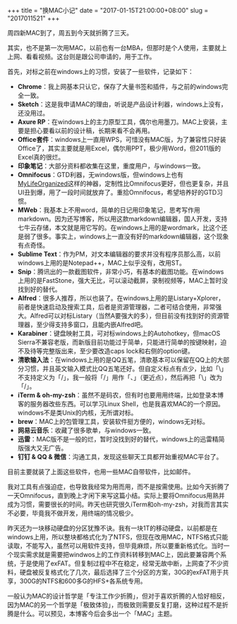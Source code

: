 +++
title = "换MAC小记"
date = "2017-01-15T21:00:00+08:00"
slug = "2017011521"
+++

周四新MAC到了，周五到今天就折腾了三天。

其实，也不是第一次用MAC，以前也有一台MBA，但那时是个人使用，主要就上上网、看看视频。这台则是跟公司申请的，用于工作。

首先，对标之前在windows上的习惯，安装了一些软件，记录如下：

* **Chrome**：我上网基本只认它，保存了大量书签和插件，与之前的windows完全一致。
* **Sketch**：这是我申请MAC的理由，听说是产品设计利器，windows上没有，还没用过。
* **Axure RP**：在windows上的主力原型工具，偶尔也用墨刀。MAC上安装，主要是担心要看以前的设计稿，长期来看不会再用。
* **Office套件**：windows上一直用WPS，可惜没有MAC版，为了兼容性只好装Office了，其实主要就是用Excel，偶尔用PPT，极少用Word，但2011版的Excel真的很烂。
* **印象笔记**：大部分资料都收集在这里，重度用户，与windows一致。
* **Omnifocus**：GTD利器，无windows版，但windows上也有[MyLifeOrganized](/blog/2016061212.html)这样的神器，定制性比Omnifocus更好，但也更复杂，并且UI丑到爆，用了一段时间就放弃了。重拾Omnifocus，希望培养好的GTD习惯。
* **MWeb**：我基本上不用word，简单的日记用印象笔记，思考写作用markdown。因为还写博客，所以用这款markdown编辑器，国人开发，支持七牛云存储，本文就是用它写的。在windows上用的是wordmark，比这个还是弱了很多。事实上，windows上一直没有好的markdown编辑器，这个现象有点奇怪。
* **Sublime Text**：作为PM，对文本编辑器的要求并没有程序员那么高，以前windows上用的是Notepad++，MAC上似乎没有，改用ST。
* **Snip**：腾讯出的一款截图软件，非常小巧，有基本的截图功能。在windows上用的是FastStone，强大无比，可以滚动截屏，录制视频等，MAC上暂时没找到好的替代。
* **Alfred**：很多人推荐，所以也装了。在windows上用的是Listary+Xplorer，前者是快速启动及搜索工具，后者是资源管理器，二者可结合使用，非常强大。Alfred可以对标Listary（当然A要强大的多），但目前没有找到好的资源管理器，至少得支持多窗口，且能内嵌Alfred吧。
* **Karabiner**：键盘映射工具，可对标windows上的Autohotkey，但macOS Sierra不兼容老版，而新版目前功能过于简单，只能进行简单的按键映射，迫不及待等完整版出来，至少要改造caps lock和右侧的option键。
* **清歌输入法**：在windows上用的是QQ五笔，清歌基本可以保留在QQ上的大部分习惯，并且英文输入模式比QQ五笔还好。但自定义标点有点少，比如「\」不支持定义为「/」，我一般将「/」用作「、」（更近点），然后再把「\」改为「/」。
* **iTerm & oh-my-zsh**：虽然不是码农，但有时也要用用终端，比如登录本博客的服务器改些东西。可以学习Linux Shell，也是我喜欢MAC的一个原因。windows不是类Unix的内核，无所谓对标。
* **brew**：MAC上的包管理工具，安装软件挺方便的，windows无对标。
* **网易云音乐**：收藏了很多歌单，与windows一致。
* **迅雷**：MAC版不是一般的烂，暂时没找到好的替代，windows上的迅雷精简版强大又无广告。
* **钉钉 & QQ & 微信**：沟通工具，发现这些聊天工具都开始重视MAC平台了。

目前主要就装了上面这些软件，也用一些MAC自带软件，比如邮件。

我对工具有点强迫症，也导致我经常为用而用，而不是按需使用。比如今天折腾了一天Omnifocus，直到晚上才闲下来写这篇小结。实际上要将Omnifocus用熟并成为习惯，需要很长的时间。昨天也研究很久iTerm和oh-my-zsh，对我而言其实不必要，毕竟我不做开发，用终端的情况极少。

昨天还为一块移动硬盘的分区犹豫不诀。我有一块1T的移动硬盘，以前都是在windows上用，所以整块都格式化为了NTFS，但现在改用MAC，NTFS格式只能读取，不能写入，虽然可以用软件支持，但毕竟麻烦，所以要重新格式化。当时一个现实需求就是需要把windwos上的工作资料转移到MAC上，因此要兼容两个系统，于是使用了exFAT。但复制过程中不在稳定，经常无故中断，上网查了不少资料，硬盘被反复格式化了几次，最后选择了三个分区的方案，30G的exFAT用于共享，300G的NTFS和600多G的HFS+各系统专用。

一般认为MAC的设计哲学是「专注工作少折腾」，但对于喜欢折腾的人恰好相反，因为MAC的另一个哲学是「极致体验」，而极致则需要反复打磨，这种过程不是折腾是什么。可以预见，本博客今后会多出一个「MAC」主题。

